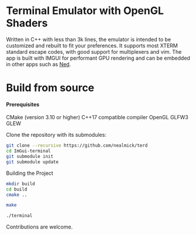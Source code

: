 # Terminal Emulator with OpenGL Shaders 
Written in C++ with less than 3k lines, the emulator is intended to be customized and rebuilt to fit your preferences. It supports most XTERM standard escape codes, with good support for multiplexers and vim. The app is built with IMGUI for performant GPU rendering and can be embedded in other apps such as [Ned](https://github.com/nealmick/ned).


# Build from source
#### Prerequisites
CMake (version 3.10 or higher)
C++17 compatible compiler
OpenGL
GLFW3
GLEW

Clone the repository with its submodules:
```sh
git clone --recursive https://github.com/nealmick/terd
cd ImGui-terminal
git submodule init
git submodule update

```

Building the Project
```sh
mkdir build
cd build
cmake ..

make

./terminal
```

Contributions are welcome.

